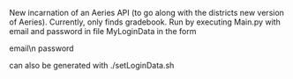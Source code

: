 New incarnation of an Aeries API (to go along with the districts new version of Aeries). Currently, only finds gradebook. Run by executing Main.py with email and password in file MyLoginData in the form

email\n
password

can also be generated with ./setLoginData.sh
